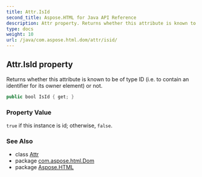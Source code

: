 ```yaml
---
title: Attr.IsId
second_title: Aspose.HTML for Java API Reference
description: Attr property. Returns whether this attribute is known to be of type ID i.e. to contain an identifier for its owner element or not
type: docs
weight: 10
url: /java/com.aspose.html.dom/attr/isid/
---
```

## Attr.IsId property

Returns whether this attribute is known to be of type ID (i.e. to contain an identifier for its owner element) or not.

```java
public bool IsId { get; }
```

### Property Value

`true` if this instance is id; otherwise, `false`.

### See Also

* class [Attr](../)
* package [com.aspose.html.Dom](../../attr/)
* package [Aspose.HTML](../../../)
